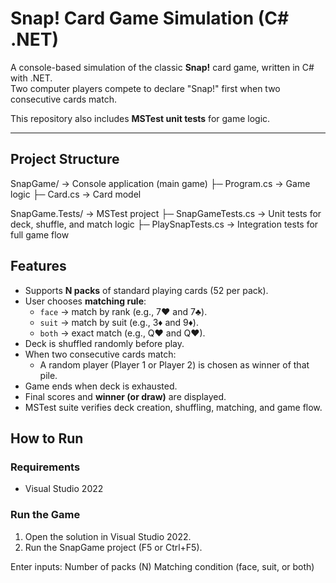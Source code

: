 ﻿# Snap! Card Game Simulation (C# .NET)

A console-based simulation of the classic **Snap!** card game, written in C# with .NET.  
Two computer players compete to declare "Snap!" first when two consecutive cards match.

This repository also includes **MSTest unit tests** for game logic.

---

## Project Structure
SnapGame/ → Console application (main game)
├─ Program.cs → Game logic
├─ Card.cs → Card model

SnapGame.Tests/ → MSTest project
├─ SnapGameTests.cs → Unit tests for deck, shuffle, and match logic
├─ PlaySnapTests.cs → Integration tests for full game flow

## Features
- Supports **N packs** of standard playing cards (52 per pack).
- User chooses **matching rule**:
  - `face` → match by rank (e.g., 7♥ and 7♣).
  - `suit` → match by suit (e.g., 3♦ and 9♦).
  - `both` → exact match (e.g., Q♥ and Q♥).
- Deck is shuffled randomly before play.
- When two consecutive cards match:
  - A random player (Player 1 or Player 2) is chosen as winner of that pile.
- Game ends when deck is exhausted.
- Final scores and **winner (or draw)** are displayed.
- MSTest suite verifies deck creation, shuffling, matching, and game flow.

## How to Run

### Requirements
- Visual Studio 2022

### Run the Game
1. Open the solution in Visual Studio 2022.
2. Run the SnapGame project (F5 or Ctrl+F5).

Enter inputs:
Number of packs (N)
Matching condition (face, suit, or both)